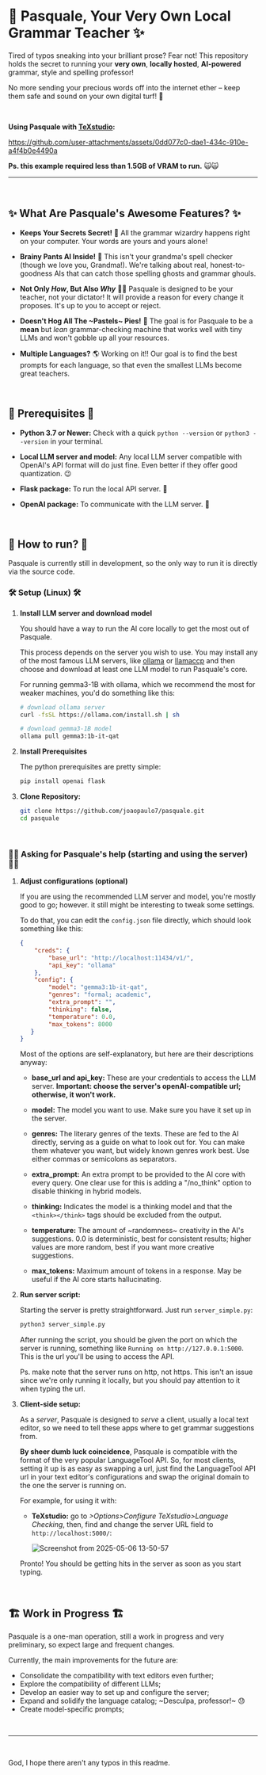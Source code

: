 # 🤖 Pasquale, Your Very Own Local Grammar Teacher ✨

Tired of typos sneaking into your brilliant prose? Fear not! This repository holds the secret to running your **very own**, **locally hosted**, **AI-powered** grammar, style and spelling professor!

No more sending your precious words off into the internet ether – keep them safe and sound on your own digital turf! 🏡

&nbsp;

**Using Pasquale with [TeXstudio](https://github.com/texstudio-org/texstudio):**


https://github.com/user-attachments/assets/0dd077c0-dae1-434c-910e-a4f4b0e4490a


**Ps. this example required less than 1.5GB of VRAM to run.** 🙀🙀

---


&nbsp;


## ✨ What Are Pasquale's Awesome Features? ✨

* **Keeps Your Secrets Secret!** 🤫 All the grammar wizardry happens right on your computer. Your words are yours and yours alone!
  
* **Brainy Pants AI Inside!** 🧠 This isn't your grandma's spell checker (though we love you, Grandma!). We're talking about real, honest-to-goodness AIs that can catch those spelling ghosts and grammar ghouls.

* **Not Only *How*, But Also *Why*** 👨‍🏫 Pasquale is designed to be your teacher, not your dictator! It will provide a reason for every change it proposes. It's up to you to accept or reject.
  
* **Doesn't Hog All The ~Pastels~ Pies!** 🥧 The goal is for Pasquale to be a **mean** but *lean* grammar-checking machine that works well with tiny LLMs and won't gobble up all your resources.
  
* **Multiple Languages?** 🌎 Working on it!! Our goal is to find the best prompts for each language, so that even the smallest LLMs become great teachers.

&nbsp;

## 📜 Prerequisites 📜

* **Python 3.7 or Newer:** Check with a quick `python --version` or `python3 --version` in your terminal.
  
* **Local LLM server and model:** Any local LLM server compatible with OpenAI's API format will do just fine. Even better if they offer good quantization. 😉
  
* **Flask package:** To run the local API server. 🍾
  
* **OpenAI package:** To communicate with the LLM server. 🦙

&nbsp;
  
## 📝 How to run? 📝

Pasquale is currently still in development, so the only way to run it is directly via the source code.

### 🛠️ Setup (Linux) 🛠️

1.  **Install LLM server and download model**

    You should have a way to run the AI core locally to get the most out of Pasquale.

    This process depends on the server you wish to use.
    You may install any of the most famous LLM servers, like [ollama](https://www.ollama.com/) or [llamaccp](https://github.com/ggml-org/llama.cpp)
    and then choose and download at least one LLM model to run Pasquale's core.

    For running gemma3-1B with ollama, which we recommend the most for weaker machines, you'd do something like this:
    ```bash
    # download ollama server
    curl -fsSL https://ollama.com/install.sh | sh

    # download gemma3-1B model
    ollama pull gemma3:1b-it-qat
    ```

    
3.  **Install Prerequisites**
    
    The python prerequisites are pretty simple:
    ```bash
    pip install openai flask
    ```

4.  **Clone Repository:**

    ```bash
    git clone https://github.com/joaopaulo7/pasquale.git
    cd pasquale
    ```

   
&nbsp;

### 🙋‍♀️ Asking for Pasquale's help (starting and using the server) 🙋‍♀️

1. **Adjust configurations (optional)**
   
   If you are using the recommended LLM server and model, you're mostly good to go; however. it still might be interesting to tweak some settings.
   
   To do that, you can edit the `config.json` file directly, which should look something like this:
   ```json
   {
       "creds": {
           "base_url": "http://localhost:11434/v1/",
           "api_key": "ollama" 
       },
       "config": {
           "model": "gemma3:1b-it-qat",
           "genres": "formal; academic",
           "extra_prompt": "",
           "thinking": false,
           "temperature": 0.0,
           "max_tokens": 8000
      }
   }
   ```
   Most of the options are self-explanatory, but here are their descriptions anyway:
   - **base_url and api_key:** These are your credentials to access the LLM server. **Important: choose the server's openAI-compatible url; otherwise, it won't work.**
     
   - **model:** The model you want to use. Make sure you have it set up in the server.
     
   - **genres:** The literary genres of the texts. These are fed to the AI directly, serving as a guide on what to look out for.
     You can make them whatever you want, but widely known genres work best. Use either commas or semicolons as separators.
   
   - **extra_prompt:** An extra prompt to be provided to the AI core with every query. One clear use for this is adding a "/no_think" option to disable thinking in hybrid models.
     
   - **thinking:** Indicates the model is a thinking model and that the `<think></think>` tags should be excluded from the output.
     
   - **temperature:** The amount of ~randomness~ creativity in the AI's suggestions. 0.0 is deterministic, best for consistent results; higher values are more random, best if you want more creative suggestions.
  
   - **max_tokens:** Maximum amount of tokens in a response. May be useful if the AI core starts hallucinating.


2.  **Run server script:**

    Starting the server is pretty straightforward. Just run `server_simple.py`:
    ```bash
    python3 server_simple.py
    ```

    After running the script, you should be given the port on which the server is running, something like `Running on http://127.0.0.1:5000`. This is the url you'll be using to access the API.

    Ps. make note that the server runs on http, not https. This isn't an issue since we're only running it locally, but you should pay attention to it when typing the url.

4.  **Client-side setup:**

    As a *server*, Pasquale is designed to *serve* a client, usually a local text editor, so we need to tell these apps where to get grammar suggestions from.
    
    **By sheer dumb luck coincidence**, Pasquale is compatible with the format of the very popular LanguageTool API.
    So, for most clients, setting it up is as easy as swapping a url,  just find the LanguageTool API url in your text editor's configurations and swap the original domain to the one the server is running on.

    For example, for using it with:
    - **TeXstudio:** go to *>Options>Configure TeXstudio>Language Checking*, then, find and change the server URL field to `http://localhost:5000/`:

      ![Screenshot from 2025-05-06 13-50-57](https://github.com/user-attachments/assets/7abcc957-fe75-4238-8b85-a4404313fa8b)
     
     Pronto! You should be getting hits in the server as soon as you start typing.

&nbsp;

## 🏗️ Work in Progress 🏗️

Pasquale is a one-man operation, still a work in progress and very preliminary, so expect large and frequent changes.

Currently, the main improvements for the future are:
- Consolidate the compatibility with text editors even further;
- Explore the compatibility of different LLMs;
- Develop an easier way to set up and configure the server;
- Expand and solidify the language catalog; ~Desculpa, professor!~ 😓
- Create model-specific prompts;

&nbsp;


---

&nbsp;
&nbsp;

God, I hope there aren't any typos in this readme.
